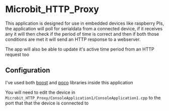 # Microbit_HTTP_Proxy
This application is designed for use in embedded devices like raspberry PIs, the application will poll for serialdata from a connected device, if it receives any it will then check if the period of time is correct and then if both those conditions are met it will send an HTTP response to a webserver. 

The app will also be able to update it's active time period from an HTTP request too

## Configuration
I've used both [boost](https://github.com/boostorg/boost) and [poco](https://github.com/pocoproject/poco) libraries inside this application

You will need to edit the device in `Microbit_HTTP_Proxy/ConsoleApplication1/ConsoleApplication1.cpp` to the port that that the device is connected to
